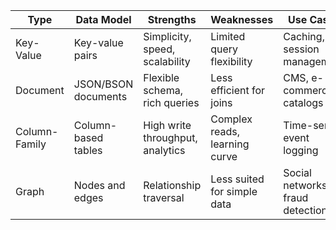 
| Type            | Data Model            | Strengths                          | Weaknesses                       | Use Cases                        | Examples                        |
|-----------------|-----------------------|------------------------------------|----------------------------------|----------------------------------|---------------------------------|
| Key-Value       | Key-value pairs       | Simplicity, speed, scalability     | Limited query flexibility        | Caching, session management      | MemCached, Redis, DynamoDB      |
| Document        | JSON/BSON documents   | Flexible schema, rich queries      | Less efficient for joins         | CMS, e-commerce catalogs         | MongoDB, CouchDB, Firestore     |
| Column-Family   | Column-based tables   | High write throughput, analytics   | Complex reads, learning curve    | Time-series, event logging       | Cassandra, HBase, ScyllaDB      |
| Graph           | Nodes and edges       | Relationship traversal             | Less suited for simple data      | Social networks, fraud detection | Neo4j, Neptune, ArangoDB        |
